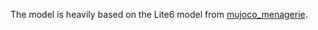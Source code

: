 The model is heavily based on the Lite6 model from [mujoco_menagerie](https://github.com/google-deepmind/mujoco_menagerie/tree/main/ufactory_lite6).

